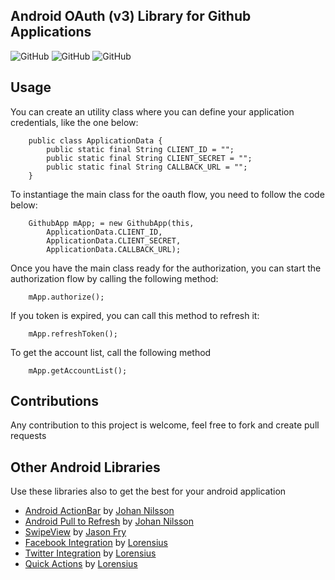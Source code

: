 Android OAuth (v3) Library for Github Applications
---------------

![GitHub](http://thiago.grem.io/img/github/gh_oauth.png "GitHub")
![GitHub](http://thiago.grem.io/img/github/gh_oauth3.png "GitHub")
![GitHub](http://thiago.grem.io/img/github/gh_oauth4.png "GitHub")

## Usage

You can create an utility class where you can define your application credentials, like the one below:

		public class ApplicationData {
			public static final String CLIENT_ID = "";
			public static final String CLIENT_SECRET = "";
			public static final String CALLBACK_URL = "";
		}

To instantiage the main class for the oauth flow, you need to follow the code below:

		GithubApp mApp; = new GithubApp(this, 
			ApplicationData.CLIENT_ID, 
			ApplicationData.CLIENT_SECRET, 
			ApplicationData.CALLBACK_URL);

Once you have the main class ready for the authorization, you can start the authorization flow by calling the following method:

		mApp.authorize();

If you token is expired, you can call this method to refresh it:

		mApp.refreshToken();

To get the account list, call the following method

		mApp.getAccountList();

## Contributions

Any contribution to this project is welcome, feel free to fork and create pull requests

## Other Android Libraries

Use these libraries also to get the best for your android application

* [Android ActionBar](https://github.com/johannilsson/android-actionbar) by [Johan Nilsson](https://github.com/johannilsson)
* [Android Pull to Refresh](https://github.com/johannilsson/android-pulltorefresh) by [Johan Nilsson](https://github.com/johannilsson)
* [SwipeView](https://github.com/fry15/uk.co.jasonfry.android.tools) by [Jason Fry](https://github.com/fry15)
* [Facebook Integration](https://github.com/lorensiuswlt/AndroidFacebook) by [Lorensius](https://github.com/lorensiuswlt)
* [Twitter Integration](https://github.com/lorensiuswlt/AndroidTwitter) by [Lorensius](https://github.com/lorensiuswlt)
* [Quick Actions](https://github.com/lorensiuswlt/NewQuickAction) by [Lorensius](https://github.com/lorensiuswlt)